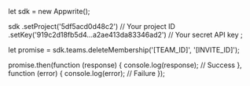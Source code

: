 let sdk = new Appwrite();

sdk
    .setProject('5df5acd0d48c2') // Your project ID
    .setKey('919c2d18fb5d4...a2ae413da83346ad2') // Your secret API key
;

let promise = sdk.teams.deleteMembership('[TEAM_ID]', '[INVITE_ID]');

promise.then(function (response) {
    console.log(response); // Success
}, function (error) {
    console.log(error); // Failure
});